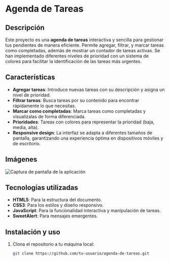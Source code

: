 # Agenda de Tareas

## Descripción

Este proyecto es una **agenda de tareas** interactiva y sencilla para gestionar tus pendientes de manera eficiente. Permite agregar, filtrar, y marcar tareas como completadas, además de mostrar un contador de tareas activas. Se han implementado diferentes niveles de prioridad con un sistema de colores para facilitar la identificación de las tareas más urgentes.

## Características

- **Agregar tareas**: Introduce nuevas tareas con su descripción y asigna un nivel de prioridad.
- **Filtrar tareas**: Busca tareas por su contenido para encontrar rápidamente lo que necesitas.
- **Marcar como completadas**: Marca tareas como completadas y visualízalas de forma diferenciada.
- **Prioridades**: Tareas con colores para representar la prioridad (baja, media, alta).
- **Responsive design**: La interfaz se adapta a diferentes tamaños de pantalla, garantizando una experiencia óptima en dispositivos móviles y de escritorio.

## Imágenes

![Captura de pantalla de la aplicación](./screenshot.png)

## Tecnologías utilizadas

- **HTML5**: Para la estructura del documento.
- **CSS3**: Para los estilos y diseño responsivo.
- **JavaScript**: Para la funcionalidad interactiva y manipulación de tareas.
- **SweetAlert**: Para mensajes emergentes.

## Instalación y uso

1. Clona el repositorio a tu máquina local:

   ```bash
   git clone https://github.com/tu-usuario/agenda-de-tareas.git
